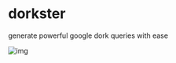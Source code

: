 # dorkster
generate powerful google dork queries with ease

![img](https://files.catbox.moe/h5l81v.png)
